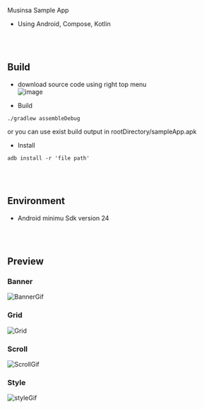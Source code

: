 Musinsa Sample App
- Using Android, Compose, Kotlin

<br>
<br>

## Build
- download source code using right top menu <br>
![image](https://github.com/user-attachments/assets/beb1b074-bdcd-40dc-b6ed-9cfc7cd16b76)

- Build
```
./gradlew assembleDebug
```
or you can use exist build output in rootDirectory/sampleApp.apk
- Install
```
adb install -r 'file path'
```

<br>
<br>


## Environment
- Android minimu Sdk version 24

<br>
<br>

## Preview
### Banner
![BannerGif](https://github.com/user-attachments/assets/eb76fe1d-8476-4099-a469-d0815bf69ad3)

### Grid
![Grid](https://github.com/user-attachments/assets/14e80a8d-4950-4cf0-b85d-2ca8840b959a)

### Scroll
![ScrollGif](https://github.com/user-attachments/assets/5405b72f-251d-465b-9e23-92ebcdfe06c0)

### Style
![styleGif](https://github.com/user-attachments/assets/2cb2edfb-01f4-4b9d-8c68-44cec5edfa06)

